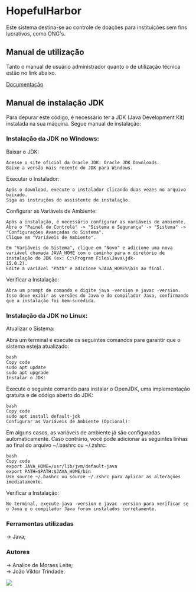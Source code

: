 # HopefulHarbor

 Este sistema destina-se ao controle de doações para instituições sem fins lucrativos, como ONG's.
      
<h2> Manual de utilização</h2>

<p>Tanto o manual de usuário administrador quanto o de utilização técnica estão no link abaixo.</p>
<a href= "Manual.pdf">Documentação</a>

<h2> Manual de instalação JDK </h2> 

<p>Para depurar este código, é necessário ter a JDK (Java Development Kit) instalada na sua máquina. Segue manual de instalação: </p>
   
<h3> Instalação da JDK no Windows: </h3> 
          
   Baixar o JDK:
    
    Acesse o site oficial da Oracle JDK: Oracle JDK Downloads.
    Baixe a versão mais recente do JDK para Windows.
    
   Executar o Instalador:
    
    Após o download, execute o instalador clicando duas vezes no arquivo baixado.
    Siga as instruções do assistente de instalação.
    
   Configurar as Variáveis de Ambiente:
    
    Após a instalação, é necessário configurar as variáveis de ambiente.
    Abra o "Painel de Controle" -> "Sistema e Segurança" -> "Sistema" -> "Configurações Avançadas do Sistema".
    Clique em "Variáveis de Ambiente".
    
    Em "Variáveis do Sistema", clique em "Novo" e adicione uma nova variável chamada JAVA_HOME com o caminho para o diretório de instalação do JDK (ex: C:\Program Files\Java\jdk- 
    15.0.2).
    Edite a variável "Path" e adicione %JAVA_HOME%\bin ao final.
    
   Verificar a Instalação:
    
    Abra um prompt de comando e digite java -version e javac -version. Isso deve exibir as versões do Java e do compilador Java, confirmando que a instalação foi bem-sucedida.
    
   <h3>Instalação da JDK no Linux:</h3>
    
   Atualizar o Sistema:
    
   Abra um terminal e execute os seguintes comandos para garantir que o sistema esteja atualizado:

    bash
    Copy code
    sudo apt update
    sudo apt upgrade
    Instalar o JDK:
    
   Execute o seguinte comando para instalar o OpenJDK, uma implementação gratuita e de código aberto do JDK:

    bash
    Copy code
    sudo apt install default-jdk
    Configurar as Variáveis de Ambiente (Opcional):
    
   Em alguns casos, as variáveis de ambiente já são configuradas automaticamente. Caso contrário, você pode adicionar as seguintes linhas ao final do arquivo ~/.bashrc ou 
   ~/.zshrc:

    bash
    Copy code
    export JAVA_HOME=/usr/lib/jvm/default-java
    export PATH=$PATH:$JAVA_HOME/bin
    Use source ~/.bashrc ou source ~/.zshrc para aplicar as alterações imediatamente.

   Verificar a Instalação:

    No terminal, execute java -version e javac -version para verificar se o Java e o compilador Java foram instalados corretamente.

   <h3>Ferramentas utilizadas</h3>

   -> Java; 

   <h3>Autores</h3>
   
   -> Analice de Moraes Leite; <br>
   -> João Viktor Trindade.

   <img src= "https://img.shields.io/badge/Status-Completed-green"/>







  
